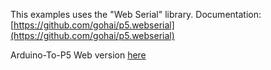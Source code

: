 This examples uses the "Web Serial" library.
Documentation:[https://github.com/gohai/p5.webserial](https://github.com/gohai/p5.webserial)

Arduino-To-P5
Web version [here](https://editor.p5js.org/TURBULENTE/sketches/f9Jm0JfQN)


